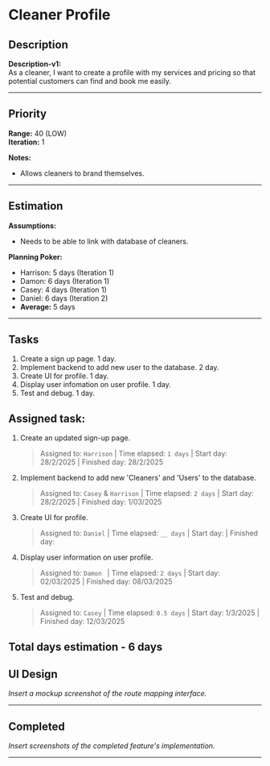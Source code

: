 # Cleaner Profile

## Description
**Description-v1:**  
As a cleaner, I want to create a profile with my services and pricing so that potential customers can find and book me easily. 

---

## Priority
**Range:** 40 (LOW)  
**Iteration:** 1  

**Notes:**  
- Allows cleaners to brand themselves.

---

## Estimation
**Assumptions:**  
- Needs to be able to link with database of cleaners.  

**Planning Poker:**  
- Harrison: 5 days (Iteration 1)  
- Damon: 6 days (Iteration 1)  
- Casey: 4 days (Iteration 1)
- Daniel: 6 days (Iteration 2)
- **Average:** 5 days  

---

## Tasks
1. Create a sign up page. 1 day.
2. Implement backend to add new user to the database. 2 day.
3. Create UI for profile. 1 day. 
4. Display user infomation on user profile. 1 day.
5. Test and debug. 1 day.

## Assigned task:
1. Create an updated sign-up page.
    > Assigned to: `Harrison` | Time elapsed: `1 days` | Start day: 28/2/2025  | Finished day: 28/2/2025
2. Implement backend to add new 'Cleaners' and 'Users' to the database.
    > Assigned to: `Casey` & `Harrison` | Time elapsed: `2 days` | Start day: 28/2/2025 | Finished day: 1/03/2025
3. Create UI for profile.
    > Assigned to: `Daniel` | Time elapsed: `__ days` | Start day:  | Finished day: 
4. Display user information on user profile.
    > Assigned to: `Damon ` | Time elapsed: `2 days` | Start day: 02/03/2025  | Finished day: 08/03/2025
5. Test and debug.
    > Assigned to: `Casey` | Time elapsed: `0.5 days` | Start day: 1/3/2025  | Finished day: 12/03/2025
   
   
Total days estimation - 6 days
---

## UI Design
*Insert a mockup screenshot of the route mapping interface.*

---

## Completed
*Insert screenshots of the completed feature's implementation.*

---
